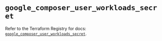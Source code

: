 # `google_composer_user_workloads_secret`

Refer to the Terraform Registry for docs: [`google_composer_user_workloads_secret`](https://registry.terraform.io/providers/hashicorp/google/6.35.0/docs/resources/composer_user_workloads_secret).
